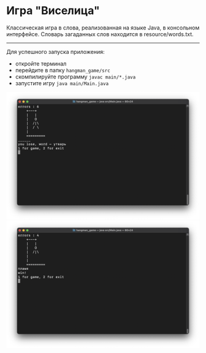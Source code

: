 # Игра "Виселица"

Классическая игра в слова, реализованная на языке Java, в консольном интерфейсе. Словарь загаданных слов находится в resource/words.txt.
___

Для успешного запуска приложения:
- откройте терминал
- перейдите в папку `hangman_game/src`
- скомпилируйте программу `javac main/*.java`
- запустите игру `java main/Main.java`

![1](img/1.png)
![2](img/2.png)